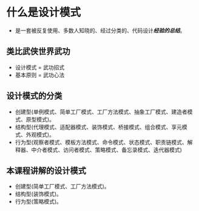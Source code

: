 # 什么是设计模式

- 是一套被反复使用、多数人知晓的、经过分类的、代码设计***经验的总结***。

## 类比武侠世界武功

- 设计模式 = 武功招式
- 基本原则 = 武功心法

## 设计模式的分类

- 创建型(单例模式、简单工厂模式、工厂方法模式、抽象工厂模式、建造者模式、原型模式)。
- 结构型(代理模式、适配器模式、装饰模式、桥接模式、组合模式、享元模式、外观模式)。
- 行为型(观察者模式、模板方法模式、命令模式、状态模式、职责链模式、解释器、中介者模式、访问者模式、策略模式、备忘录模式、迭代器模式)

## 本课程讲解的设计模式

- 创建型(简单工厂模式、工厂方法模式)。
- 结构型(装饰模式)。
- 行为型(策略模式)。